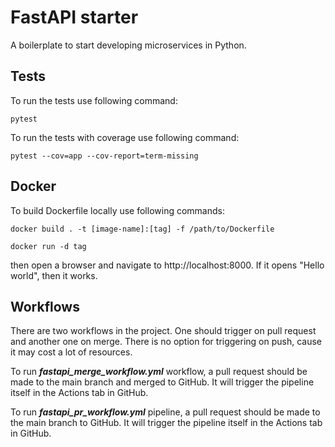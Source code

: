 # FastAPI starter
A boilerplate to start developing microservices in Python.

## Tests
To run the tests use following command:
```shell
pytest
```

To run the tests with coverage use following command:
```shell
pytest --cov=app --cov-report=term-missing
```

## Docker
To build Dockerfile locally use following commands:
```shell
docker build . -t [image-name]:[tag] -f /path/to/Dockerfile
```
```shell
docker run -d tag
```
then open a browser and navigate to http://localhost:8000. If it opens "Hello world", then it works.

## Workflows
There are two workflows in the project. One should trigger on pull request and another one on merge. There is no option 
for triggering on push, cause it may cost a lot of resources.

To run ***fastapi_merge_workflow.yml*** workflow, a pull request should be made to the main branch and merged to GitHub. 
It will trigger the pipeline itself in the Actions tab in GitHub.

To run ***fastapi_pr_workflow.yml*** pipeline, a pull request should be made to the main branch to GitHub. 
It will trigger the pipeline itself in the Actions tab in GitHub.
